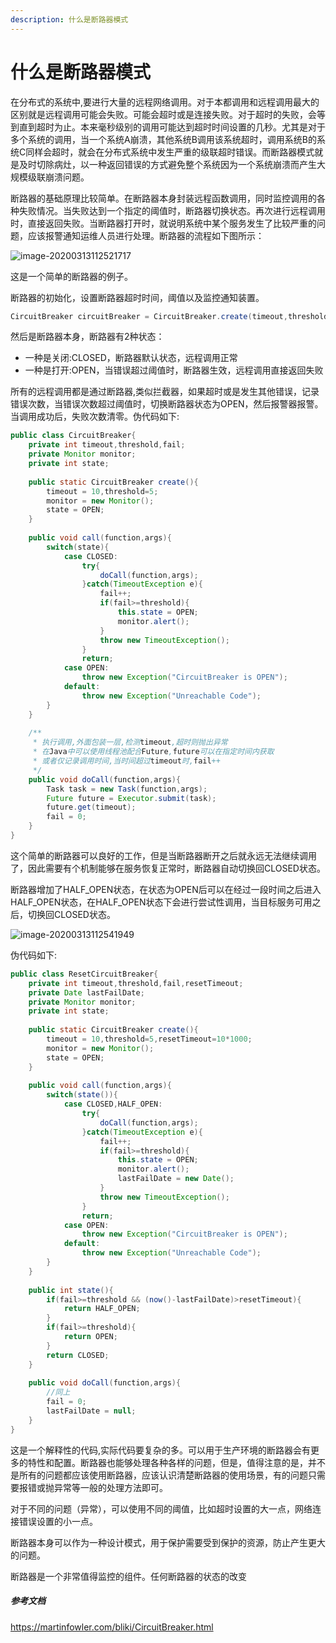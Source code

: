 ```yaml
---
description: 什么是断路器模式
---
```

# 什么是断路器模式

在分布式的系统中,要进行大量的远程网络调用。对于本都调用和远程调用最大的区别就是远程调用可能会失败。可能会超时或是连接失败。对于超时的失败，会等到直到超时为止。本来毫秒级别的调用可能达到超时时间设置的几秒。尤其是对于多个系统的调用，当一个系统A崩溃，其他系统B调用该系统超时，调用系统B的系统C同样会超时，就会在分布式系统中发生严重的级联超时错误。而断路器模式就是及时切除病灶，以一种返回错误的方式避免整个系统因为一个系统崩溃而产生大规模级联崩溃问题。

断路器的基础原理比较简单。在断路器本身封装远程函数调用，同时监控调用的各种失败情况。当失败达到一个指定的阈值时，断路器切换状态。再次进行远程调用时，直接返回失败。当断路器打开时，就说明系统中某个服务发生了比较严重的问题，应该报警通知运维人员进行处理。断路器的流程如下图所示：

![image-20200313112521717](D:\project\Java-Advance\distribute\.gitbook\assets\image-20200313112521717.png)



这是一个简单的断路器的例子。

断路器的初始化，设置断路器超时时间，阈值以及监控通知装置。

```java
CircuitBreaker circuitBreaker = CircuitBreaker.create(timeout,threshold,monitor);
```

然后是断路器本身，断路器有2种状态：

- 一种是关闭:CLOSED，断路器默认状态，远程调用正常
- 一种是打开:OPEN，当错误超过阈值时，断路器生效，远程调用直接返回失败

所有的远程调用都是通过断路器,类似拦截器，如果超时或是发生其他错误，记录错误次数，当错误次数超过阈值时，切换断路器状态为OPEN，然后报警器报警。当调用成功后，失败次数清零。伪代码如下:

```java
public class CircuitBreaker{
	private int timeout,threshold,fail;
	private Monitor monitor;
	private int state;
	
	public static CircuitBreaker create(){
		timeout = 10,threshold=5;
		monitor = new Monitor();
		state = OPEN;
	}
	
	public void call(function,args){
		switch(state){
			case CLOSED: 
				try{
					doCall(function,args);
				}catch(TimeoutException e){
					fail++;
					if(fail>=threshold){
						this.state = OPEN;
                        monitor.alert();
					}
					throw new TimeoutException();
				}
				return;
			case OPEN:
            	throw new Exception("CircuitBreaker is OPEN");
            default:
            	throw new Exception("Unreachable Code");
		}
	}
	
	/**
	 * 执行调用,外面包装一层,检测timeout,超时则抛出异常
	 * 在Java中可以使用线程池配合Future,future可以在指定时间内获取
	 * 或者仅记录调用时间,当时间超过timeout时,fail++
	 */
	public void doCall(function,args){
		Task task = new Task(function,args);
		Future future = Executor.submit(task);
        future.get(timeout);
        fail = 0;
	}
}
```

这个简单的断路器可以良好的工作，但是当断路器断开之后就永远无法继续调用了，因此需要有个机制能够在服务恢复正常时，断路器自动切换回CLOSED状态。

断路器增加了HALF_OPEN状态，在状态为OPEN后可以在经过一段时间之后进入HALF_OPEN状态，在HALF_OPEN状态下会进行尝试性调用，当目标服务可用之后，切换回CLOSED状态。

![image-20200313112541949](D:\project\Java-Advance\distribute\.gitbook\assets\image-20200313112541949.png)

伪代码如下:

```java
public class ResetCircuitBreaker{
	private int timeout,threshold,fail,resetTimeout;
	private Date lastFailDate;
	private Monitor monitor;
	private int state;
	
	public static CircuitBreaker create(){
		timeout = 10,threshold=5,resetTimeout=10*1000;
		monitor = new Monitor();
		state = OPEN;
	}
	
	public void call(function,args){
		switch(state()){
			case CLOSED,HALF_OPEN: 
				try{
					doCall(function,args);
				}catch(TimeoutException e){
					fail++;
					if(fail>=threshold){
						this.state = OPEN;
                        monitor.alert();
                        lastFailDate = new Date();
					}
					throw new TimeoutException();
				}
				return;
			case OPEN:
            	throw new Exception("CircuitBreaker is OPEN");
            default:
            	throw new Exception("Unreachable Code");
		}
	}
    
    public int state(){
        if(fail>=threshold && (now()-lastFailDate)>resetTimeout){
            return HALF_OPEN;
        }
        if(fail>=threshold){
            return OPEN;
        }
        return CLOSED;
    }
	
	public void doCall(function,args){
		//同上
        fail = 0;
        lastFailDate = null;
	}
}
```
这是一个解释性的代码,实际代码要复杂的多。可以用于生产环境的断路器会有更多的特性和配置。断路器也能够处理各种各样的问题，但是，值得注意的是，并不是所有的问题都应该使用断路器，应该认识清楚断路器的使用场景，有的问题只需要报错或抛异常等一般的处理方法即可。

对于不同的问题（异常），可以使用不同的阈值，比如超时设置的大一点，网络连接错误设置的小一点。

断路器本身可以作为一种设计模式，用于保护需要受到保护的资源，防止产生更大的问题。

断路器是一个非常值得监控的组件。任何断路器的状态的改变





##### 参考文档

https://martinfowler.com/bliki/CircuitBreaker.html